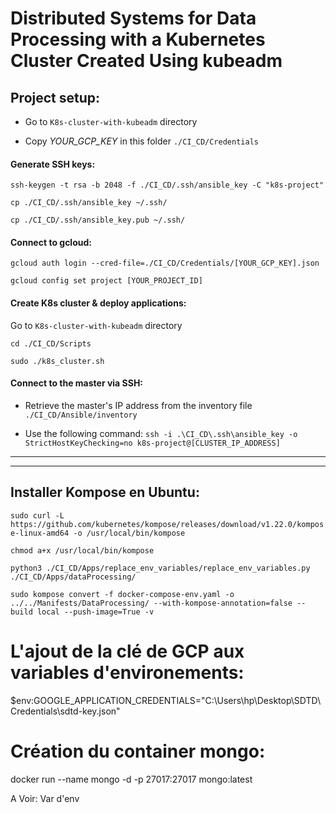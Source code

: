 # Distributed Systems for Data Processing with a Kubernetes Cluster Created Using kubeadm

## Project setup:

- Go to `K8s-cluster-with-kubeadm` directory

- Copy *YOUR_GCP_KEY* in this folder `./CI_CD/Credentials`

#### Generate SSH keys:

`ssh-keygen -t rsa -b 2048 -f ./CI_CD/.ssh/ansible_key -C "k8s-project"`

`cp ./CI_CD/.ssh/ansible_key ~/.ssh/`

`cp ./CI_CD/.ssh/ansible_key.pub ~/.ssh/`

#### Connect to gcloud:

`gcloud auth login --cred-file=./CI_CD/Credentials/[YOUR_GCP_KEY].json`

`gcloud config set project [YOUR_PROJECT_ID]`

#### Create K8s cluster & deploy applications:

Go to `K8s-cluster-with-kubeadm` directory

`cd ./CI_CD/Scripts`

`sudo ./k8s_cluster.sh`

#### Connect to the master via SSH:

- Retrieve the master's IP address from the inventory file `./CI_CD/Ansible/inventory`

- Use the following command:
`ssh -i .\CI_CD\.ssh\ansible_key -o StrictHostKeyChecking=no k8s-project@[CLUSTER_IP_ADDRESS]`

----------
----------



## Installer Kompose en Ubuntu:

`sudo curl -L https://github.com/kubernetes/kompose/releases/download/v1.22.0/kompose-linux-amd64 -o /usr/local/bin/kompose`

`chmod a+x /usr/local/bin/kompose`



`python3 ./CI_CD/Apps/replace_env_variables/replace_env_variables.py ./CI_CD/Apps/dataProcessing/`

`sudo kompose convert -f docker-compose-env.yaml -o ../../Manifests/DataProcessing/ --with-kompose-annotation=false --build local --push-image=True -v`


# L'ajout de la clé de GCP aux variables d'environements:
$env:GOOGLE_APPLICATION_CREDENTIALS="C:\Users\hp\Desktop\SDTD\Credentials\sdtd-key.json"

# Création du container mongo:
docker run --name mongo -d -p 27017:27017 mongo:latest

A Voir:
    Var d'env


